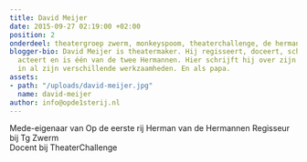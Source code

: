```yaml
---
title: David Meijer
date: 2015-09-27 02:19:00 +02:00
position: 2
onderdeel: theatergroep zwerm, monkeyspoom, theaterchallenge, de hermannen
blogger-bio: David Meijer is theatermaker. Hij regisseert, doceert, schrijft, ontwerpt,
  acteert en is één van de twee Hermannen. Hier schrijft hij over zijn belevenissen
  in al zijn verschillende werkzaamheden. En als papa.
assets:
- path: "/uploads/david-meijer.jpg"
  name: david-meijer
author: info@opde1sterij.nl
---
```


Mede-eigenaar van Op de eerste rij
Herman van de Hermannen
Regisseur bij Tg Zwerm  
Docent bij TheaterChallenge